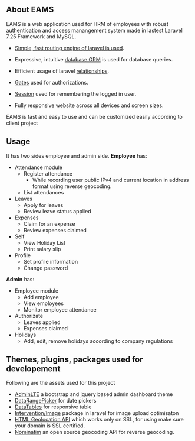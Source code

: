 ## About EAMS

EAMS is a web application used for HRM of employees with robust authentication and access manangement system made in lastest Laravel 7.25 Framework and MySQL.

- [Simple, fast routing engine of laravel is used](https://laravel.com/docs/routing).

- Expressive, intuitive [database ORM](https://laravel.com/docs/eloquent) is used for database queries.
- Efficient usage of laravel [relationships](https://laravel.com/docs/7.x/eloquent-relationships).

- [Gates](https://laravel.com/docs/7.x/authorization) used  for authorizations.
- [Session](https://laravel.com/docs/7.x/session) used for remembering the logged in user.
- Fully responsive website across all devices and screen sizes.

EAMS is fast and easy to use and can be customized easily according to client project

## Usage

It has two sides employee and admin side.
**Employee** has:
- Attendance module
	- Register attendance
		- While recording user public IPv4 and current location in address format using reverse geocoding.
	- List attendances
- Leaves
	- Apply for leaves
	- Review leave status applied
- Expenses
	- Claim for an expense
	- Review expenses claimed
- Self
	- View Holiday List
	- Print salary slip
- Profile
	- Set profile information
	- Change password

**Admin** has:
- Employee module
	- Add employee
	- View employees
	- Monitor employee attendance
- Authorizate
	- Leaves applied
	- Expenses claimed
- Holidays
	- Add, edit, remove holidays according to company regulations

## Themes, plugins, packages used for developement
Following are the assets used for this project
-	[AdminLTE](https://adminlte.io/) a bootstrap and jquery based admin dashboard theme
-	[DataRangePicker](https://www.daterangepicker.com/) for date pickers
-	[DataTables](https://datatables.net/) for responsive table
-	[Intervention/Image](http://image.intervention.io/getting_started/installation) package in laravel for image upload optimisaton
-	[HTML Geolocation API](https://www.w3schools.com/html/html5_geolocation.asp) which works only on SSL, for using make sure your domain is SSL certified.
-	[Nominatim](https://nominatim.org/) an open source geocoding API for reverse geocoding.

